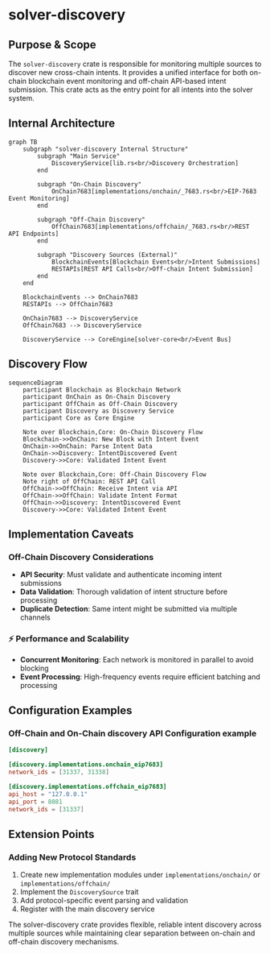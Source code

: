 # solver-discovery

## Purpose & Scope

The `solver-discovery` crate is responsible for monitoring multiple sources to discover new cross-chain intents. It provides a unified interface for both on-chain blockchain event monitoring and off-chain API-based intent submission. This crate acts as the entry point for all intents into the solver system.

## Internal Architecture

```mermaid
graph TB
    subgraph "solver-discovery Internal Structure"
        subgraph "Main Service"
            DiscoveryService[lib.rs<br/>Discovery Orchestration]
        end

        subgraph "On-Chain Discovery"
            OnChain7683[implementations/onchain/_7683.rs<br/>EIP-7683 Event Monitoring]
        end

        subgraph "Off-Chain Discovery"
            OffChain7683[implementations/offchain/_7683.rs<br/>REST API Endpoints]
        end

        subgraph "Discovery Sources (External)"
            BlockchainEvents[Blockchain Events<br/>Intent Submissions]
            RESTAPIs[REST API Calls<br/>Off-chain Intent Submission]
        end
    end

    BlockchainEvents --> OnChain7683
    RESTAPIs --> OffChain7683

    OnChain7683 --> DiscoveryService
    OffChain7683 --> DiscoveryService

    DiscoveryService --> CoreEngine[solver-core<br/>Event Bus]
```

## Discovery Flow

```mermaid
sequenceDiagram
    participant Blockchain as Blockchain Network
    participant OnChain as On-Chain Discovery
    participant OffChain as Off-Chain Discovery
    participant Discovery as Discovery Service
    participant Core as Core Engine

    Note over Blockchain,Core: On-Chain Discovery Flow
    Blockchain->>OnChain: New Block with Intent Event
    OnChain->>OnChain: Parse Intent Data
    OnChain->>Discovery: IntentDiscovered Event
    Discovery->>Core: Validated Intent Event

    Note over Blockchain,Core: Off-Chain Discovery Flow
    Note right of OffChain: REST API Call
    OffChain->>OffChain: Receive Intent via API
    OffChain->>OffChain: Validate Intent Format
    OffChain->>Discovery: IntentDiscovered Event
    Discovery->>Core: Validated Intent Event
```

## Implementation Caveats

### Off-Chain Discovery Considerations

- **API Security**: Must validate and authenticate incoming intent submissions
- **Data Validation**: Thorough validation of intent structure before processing
- **Duplicate Detection**: Same intent might be submitted via multiple channels

### ⚡ Performance and Scalability

- **Concurrent Monitoring**: Each network is monitored in parallel to avoid blocking
- **Event Processing**: High-frequency events require efficient batching and processing

## Configuration Examples

### Off-Chain and On-Chain discovery API Configuration example

```toml
[discovery]

[discovery.implementations.onchain_eip7683]
network_ids = [31337, 31338]

[discovery.implementations.offchain_eip7683]
api_host = "127.0.0.1"
api_port = 8081
network_ids = [31337]
```

## Extension Points

### Adding New Protocol Standards

1. Create new implementation modules under `implementations/onchain/` or `implementations/offchain/`
2. Implement the `DiscoverySource` trait
3. Add protocol-specific event parsing and validation
4. Register with the main discovery service

The solver-discovery crate provides flexible, reliable intent discovery across multiple sources while maintaining clear separation between on-chain and off-chain discovery mechanisms.
